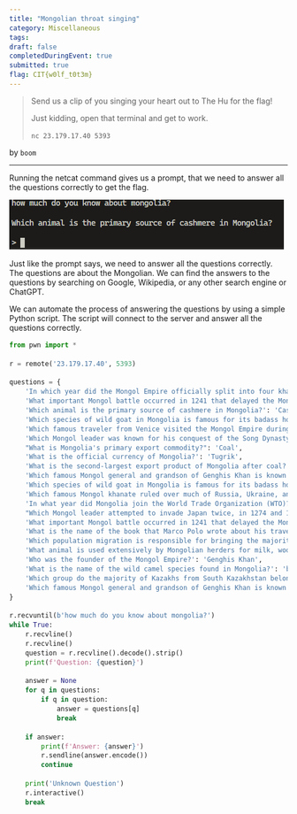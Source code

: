 ```yaml
---
title: "Mongolian throat singing"
category: Miscellaneous
tags: 
draft: false
completedDuringEvent: true
submitted: true
flag: CIT{w0lf_t0t3m}
---
```

> Send us a clip of you singing your heart out to The Hu for the flag!
>
> Just kidding, open that terminal and get to work.
>
> `nc 23.179.17.40 5393`

by `boom`

---

Running the netcat command gives us a prompt, that we need to answer all the questions correctly to get the flag.

![alt text](image.png)

Just like the prompt says, we need to answer all the questions correctly. The questions are about the Mongolian. We can find the answers to the questions by searching on Google, Wikipedia, or any other search engine or ChatGPT.

We can automate the process of answering the questions by using a simple Python script. The script will connect to the server and answer all the questions correctly.

```py
from pwn import *

r = remote('23.179.17.40', 5393)

questions = {
    'In which year did the Mongol Empire officially split into four khanates?': '1260',
    'What important Mongol battle occurred in 1241 that delayed the Mongol invasion of Europe?': 'Battle of Legnica',
    'Which animal is the primary source of cashmere in Mongolia?': 'Cashmere goats',
    'Which species of wild goat in Mongolia is famous for its badass horns?': 'Siberian ibex',
    'Which famous traveler from Venice visited the Mongol Empire during the reign of Kublai Khan?': 'Marco Polo',
    'Which Mongol leader was known for his conquest of the Song Dynasty in China?': 'Kublai Khan',
    "What is Mongolia's primary export commodity?": 'Coal',
    'What is the official currency of Mongolia?': 'Tugrik',
    'What is the second-largest export product of Mongolia after coal?': 'Copper',
    'Which famous Mongol general and grandson of Genghis Khan is known for leading the conquest of the Ilkhanate in Persia?': 'Hulegu Khan',
    'Which species of wild goat in Mongolia is famous for its badass horns?': 'Markhor',
    'Which famous Mongol khanate ruled over much of Russia, Ukraine, and parts of Central Asia during the 13th and 14th centuries?': 'Golden Horde',
    'In what year did Mongolia join the World Trade Organization (WTO)?': '1997',
    "Which Mongol leader attempted to invade Japan twice, in 1274 and 1281, but was thwarted by powerful typhoons, known as the 'kamikaze' winds?": 'Kublai Khan',
    'What important Mongol battle occurred in 1241 that delayed the Mongol invasion of Europe?': 'The Battle of Mohi',
    'What is the name of the book that Marco Polo wrote about his travels to the Mongol Empire?': 'The Travels of Marco Polo',
    'Which population migration is responsible for bringing the majority of Y-chromosomal lineages in South Kazakhstan?': "Niru'un Mongols",
    'What animal is used extensively by Mongolian herders for milk, wool, and meat?': 'Yak',
    'Who was the founder of the Mongol Empire?': 'Genghis Khan',
    'What is the name of the wild camel species found in Mongolia?': 'bactrian camels',
    'Which group do the majority of Kazakhs from South Kazakhstan belong to?': 'Senior Zhuz',
    'Which famous Mongol general and grandson of Genghis Khan is known for leading the conquest of the Ilkhanate in Persia?': 'Hulegu Khan'
}

r.recvuntil(b'how much do you know about mongolia?')
while True:
    r.recvline()
    r.recvline()
    question = r.recvline().decode().strip()
    print(f'Question: {question}')

    answer = None
    for q in questions:
        if q in question:
            answer = questions[q]
            break

    if answer:
        print(f'Answer: {answer}')
        r.sendline(answer.encode())
        continue

    print('Unknown Question')
    r.interactive()
    break
```
